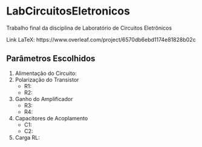 # LabCircuitosEletronicos
<p>Trabalho final da disciplina de Laboratório de Circuitos Eletrônicos<p>

<p>Link LaTeX: https://www.overleaf.com/project/6570db6ebd1174e81828b02c</p>

## Parâmetros Escolhidos
1. Alimentação do Circuito:
2. Polarização do Transistor
   - R1:
   - R2:
3. Ganho do Amplificador
   - R3:
   - R4:
4. Capacitores de Acoplamento
   - C1:
   - C2:
5. Carga RL:
